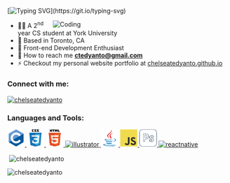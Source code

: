 [![Typing SVG](https://readme-typing-svg.herokuapp.com?font=Fira+Code&size=30&pause=1000&color=F7B2CC&background=97FFD400&random=false&width=471&lines=Hello%F0%9F%99%8B%E2%80%8D%E2%99%80%EF%B8%8F!+I'm+Chelsea.;Welcome+to+my+github+page.)](https://git.io/typing-svg)

<img align="right" alt="Coding" width="400" style="border-radius: 10;" src="https://camo.githubusercontent.com/49aceca824c1e83de5d638d5a9a17a58e86c3f5476a80184e6312ef6d85a2101/68747470733a2f2f63646e2e6c6f776769662e636f6d2f66756c6c2f396362313266353164666662616161362d6368617261637465722d747970696e672d62792d76696e63656e742d6d6f6b75656e6b6f2d6472696262626c652e676966">

- :woman_student: A 2<sup>nd</sup> year CS student at York University
- :round_pushpin: Based in Toronto, CA
- :star2: Front-end Development Enthusiast
- :rocket: How to reach me **ctedyanto@gmail.com**
- :zap: Checkout my personal website portfolio at <a href="https://chelseatedyanto.github.io" target="blank">chelseatedyanto.github.io</a>


<h3 align="left">Connect with me:</h3>
<p align="left">
<a href="https://linkedin.com/in/chelseatedyanto" target="blank"><img align="center" src="https://raw.githubusercontent.com/rahuldkjain/github-profile-readme-generator/master/src/images/icons/Social/linked-in-alt.svg" alt="chelseatedyanto" height="30" width="40" /></a>
</p>

<h3 align="left">Languages and Tools:</h3>
<p align="left"> <a href="https://www.cprogramming.com/" target="_blank" rel="noreferrer"> <img src="https://raw.githubusercontent.com/devicons/devicon/master/icons/c/c-original.svg" alt="c" width="40" height="40"/> </a> <a href="https://www.w3schools.com/css/" target="_blank" rel="noreferrer"> <img src="https://raw.githubusercontent.com/devicons/devicon/master/icons/css3/css3-original-wordmark.svg" alt="css3" width="40" height="40"/> </a> <a href="https://www.w3.org/html/" target="_blank" rel="noreferrer"> <img src="https://raw.githubusercontent.com/devicons/devicon/master/icons/html5/html5-original-wordmark.svg" alt="html5" width="40" height="40"/> </a> <a href="https://www.adobe.com/in/products/illustrator.html" target="_blank" rel="noreferrer"> <img src="https://www.vectorlogo.zone/logos/adobe_illustrator/adobe_illustrator-icon.svg" alt="illustrator" width="40" height="40"/> </a> <a href="https://www.java.com" target="_blank" rel="noreferrer"> <img src="https://raw.githubusercontent.com/devicons/devicon/master/icons/java/java-original.svg" alt="java" width="40" height="40"/> </a> <a href="https://developer.mozilla.org/en-US/docs/Web/JavaScript" target="_blank" rel="noreferrer"> <img src="https://raw.githubusercontent.com/devicons/devicon/master/icons/javascript/javascript-original.svg" alt="javascript" width="40" height="40"/> </a> <a href="https://www.photoshop.com/en" target="_blank" rel="noreferrer"> <img src="https://raw.githubusercontent.com/devicons/devicon/master/icons/photoshop/photoshop-line.svg" alt="photoshop" width="40" height="40"/> </a> <a href="https://reactnative.dev/" target="_blank" rel="noreferrer"> <img src="https://reactnative.dev/img/header_logo.svg" alt="reactnative" width="40" height="40"/> </a> </p>

<p>&nbsp;<img align="center" src="https://github-readme-stats.vercel.app/api?username=chelseatedyanto&show_icons=true&locale=en" alt="chelseatedyanto" /></p>
<p><img align="left" src="https://github-readme-stats.vercel.app/api/top-langs?username=chelseatedyanto&show_icons=true&locale=en&layout=compact" alt="chelseatedyanto" /></p>


